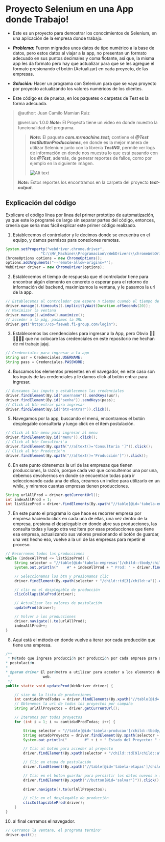 # Proyecto Selenium en una App donde Trabajo!

 - Este es un proyecto para demostrar los conocimientos de Selenium, en una aplicación de la empresa donde trabajo.
 
 - ***Problema:*** Fueron migrados unos datos de tipo numérico a la base de datos, pero estos datos al viajar a la app, no presentan un formato adecuado en sus puntos decimales y coma flotante, así que, la misma app les da formato pero hay que actualizar para que se les agregue el formato presionando el botón (Actualizar) en cada proyecto, de las empresas.
  
 - ***Solución:*** Hacer un programa con Selenium para que se vaya proyecto por proyecto actualizando los valores numéricos de los clientes.
 
 - Este código es de prueba, en los paquetes o carpetas de Test es la forma adecuada.
  
 > @author: Juan Camilo Mamian Ruiz
 >
 > @version: 1.0.0
 >  ***Note:*** El Proyecto tiene un video en donde muestro la funcionalidad del programa.
 >
 >> ***Note:*** El paquete ***com.mrmachine.test;*** contiene el ***@Test testButtonProducciones***, en donde es la mejor manera de utilizar Selenium junto con la librería ***TestNG***, permite ver logs de información en donde nos muestra lo que está pasando con los ***@Test***, además, de generar reportes de fallos, como por ejemplo en la siguiente imágen.
 >> 
 >> ![Alt text](http://knorrium.info/wp-content/uploads/2010/11/testng-report.png)
 >> 
 >  ***Note:*** Estos reportes los encontramos en la carpeta del proyecto ***test-output***.
 
 ## Explicación  del código

Explicare el código línea por línea del primer prototipo de automatización, ya que este lo programé de largo sin separar partes del código, entonces, creería que sería mas fácil explicar este primer código realizado.

1. Establecemos el controlador y le decimos donde se encuentra en el equipo, y damos permisos para conexiones remotas.
```java
System.setProperty("webdriver.chrome.driver",
				"C:\\Mr_Machine\\Programacion\\WebDrivers\\chromeWebDriver\\chromedriver.exe");
ChromeOptions options = new ChromeOptions();
options.addArguments("--remote-allow-origins=*");
WebDriver driver = new ChromeDriver(options);
```
2. Establecemos el tiempo de respuesta que el controlador tiene para encontrar algún elemento en concreto o esperar para el retorno de información del backend, maximizamos la ventana, y le pasamos la url de la app.
```java
// Establecemos al controlador que espere n tiempo cuando el tiempo de respuesta de la app se demore.
driver.manage().timeouts().implicitlyWait(Duration.ofSeconds(20));
// Maximizar la ventana
driver.manage().window().maximize();
// acceder a la pág, pasamos la URL
driver.get("https://co-fseweb.fi-group.com/login");
```
3. Establecemos las crendenciales para ingresar a la App, pero Obvio 🤦‍♂️🤦‍♂️🤦‍♂️ que no colocare las credenciales en este repositorio me hechan de mi trabajo jajaj.

```java 
// Credenciales para ingresar a la app
String usr = Credenciales.USERNAME;
String pass = Credenciales.PASSWORD;
```
4. Buscamos los elementos presentes en el navegador, en este caso son los inputs de las credenciales y le damos click al botón entrar para ingresar.
```java
// Buscamos los inputs y establecemos las credenciales
driver.findElement(By.id("username")).sendKeys(usr);
driver.findElement(By.id("senha")).sendKeys(pass);
// Click al btn entrar para ingresar
driver.findElement(By.id("btn-entrar")).click();
```
5. Navegamos por la app, buscando el menú, encontramos el botón desplegable consultoría y luego click en el item postulación. 
```java
// Click al btn menu para ingresar al menu
driver.findElement(By.id("menu")).click();
// Click al btn Consultori'a
driver.findElement(By.xpath("//a[text()='Consultoría ']")).click();
// Click al btn Produccio'n
driver.findElement(By.xpath("//a[text()='Producción']")).click();
```
6. En este punto obtenemos la url de las empresas que tienen producciones, la razón, porque cada vez que consultemos una por una, debemos devolvernos en donde se encuentran todas para ir seleccionando cada una de ellas, creamos un indice para utilizarlo en un while, y miramos cuantas empresas tienen producciones. 
```java
String urlAllProd = driver.getCurrentUrl();
int indexAllProd = 1;
int listSizeProd = driver.findElements(By.xpath("//table[@id='tabela-empresas']/child::tbody/child::tr")).size();
```
7. En este punto el programa lo que hace es recorrer empresa por empresa haciendo click en cada una de ellas, una vez dentro de la empresa, presiona el desplegable en donde abre sus producciones, las consulta todas y luego otra vez itera por esas producciones que tiene esa empresa, actualizando sus valores presionando el botón de guardar, una vez hecho eso, vuelve a la url de las empresas para repetir el proceso.
```java
// Recorremos todos las producciones
while (indexAllProd <= listSizeProd) {
	String selector = "//table[@id='tabela-empresas']/child::tbody/child::tr[" + indexAllProd + "]";
	System.out.println("	#" + indexAllProd + " Prod: " + driver.findElement(By.xpath(selector + "/child::td[2]")).getText() + "\n");

	// Seleccionamos los btn y presionamos clic
	driver.findElement(By.xpath(selector + "/child::td[3]/child::a")).click();

	// clic en el desplegable de producción
	clicCollapsibleProd(driver);

	// Actualizar los valores de postulación
	updateProd(driver);

	// Volver a los producciones
	driver.navigate().to(urlAllProd);
	indexAllProd++;
}
```
8. Aquí está el método en donde vuelve a iterar por cada producción que tiene una empresa.
```java
/**
 * Método que ingresa producción por producción por cada empresa para actualizar los valores de
* postulación.
* 
* @param driver El parámetro a utilizar para acceder a los elementos de la pág
 *               web.
 */
public static void updateProd(WebDriver driver) {

	// size de la lista de producciones
	int cantidadProdTodas = driver.findElements(By.xpath("//table[@id='tabela-producao']/child::tbody/child::tr")).size();
	// Obtenemos la url de todos los proyectos por campaña
	String urlAllProyectos = driver.getCurrentUrl();

	// Iteramos por todos proyectos
	for (int i = 1; i <= cantidadProdTodas; i++) {

		String selector = "//table[@id='tabela-producao']/child::tbody/child::tr[" + i + "]";
		String estadoProyecto = driver.findElement(By.xpath(selector + "/child::td[4]")).getText();
		System.out.println("		#" + i + " Estado del Proyecto: " + estadoProyecto + "\n");

		// Clic al botón para acceder al proyecto
		driver.findElement(By.xpath(selector + "/child::td[9]/child::a")).click();

		// Clic en etapa de postulación 
		driver.findElement(By.xpath("//table[@id='tabela-etapas']/child::tbody[3]/child::tr/child::td[2]/a")).click();

		// Clic en el boton guardar para persistir los datos nuevos a la bd. 
		driver.findElement(By.xpath("//button[@id='salvar']")).click();
			
		driver.navigate().to(urlAllProyectos);

		// clic en el desplegable de producción
		clicCollapsibleProd(driver);
	}
}
```
10. al final cerramos el navegador.
```java
// Cerramos la ventana, el programa termino'
driver.quit();
```
